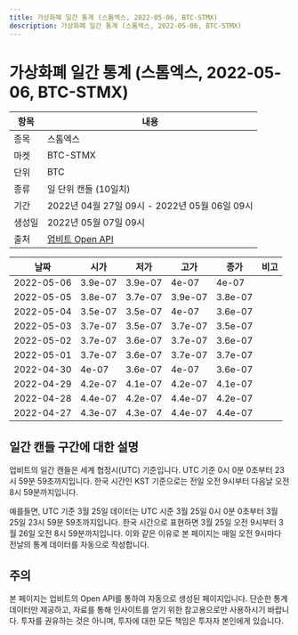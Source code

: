 ```yaml
---
title: 가상화폐 일간 통계 (스톰엑스, 2022-05-06, BTC-STMX)
description: 가상화폐 일간 통계 (스톰엑스, 2022-05-06, BTC-STMX)
---
```



가상화폐 일간 통계 (스톰엑스, 2022-05-06, BTC-STMX)
===

|항목|내용|
|--|--|
|종목|스톰엑스|
|마켓|BTC-STMX|
|단위|BTC|
|종류|일 단위 캔들 (10일치)|
|기간|2022년 04월 27일 09시 - 2022년 05월 06일 09시|
|생성일|2022년 05월 07일 09시|
|출처|[업비트 Open API](https://docs.upbit.com)|


|날짜|시가|저가|고가|종가|비고|
|--|--|--|--|--|--|
|2022-05-06|3.9e-07|3.9e-07|4e-07|4e-07|    |
|2022-05-05|3.8e-07|3.7e-07|3.9e-07|3.8e-07|    |
|2022-05-04|3.5e-07|3.5e-07|4e-07|3.6e-07|    |
|2022-05-03|3.7e-07|3.5e-07|3.7e-07|3.5e-07|    |
|2022-05-02|3.7e-07|3.6e-07|3.7e-07|3.6e-07|    |
|2022-05-01|3.7e-07|3.6e-07|3.7e-07|3.7e-07|    |
|2022-04-30|4e-07|3.6e-07|4e-07|3.6e-07|    |
|2022-04-29|4.2e-07|4.1e-07|4.2e-07|4.1e-07|    |
|2022-04-28|4.4e-07|4.2e-07|4.4e-07|4.2e-07|    |
|2022-04-27|4.3e-07|4.3e-07|4.4e-07|4.4e-07|    |


일간 캔들 구간에 대한 설명
---


업비트의 일간 캔들은 세계 협정시(UTC) 기준입니다. 
UTC 기준 0시 0분 0초부터 23시 59분 59초까지입니다. 
한국 시간인 KST 기준으로는 전일 오전 9시부터 다음날 오전 8시 59분까지입니다. 


예를들면, UTC 기준 3월 25일 데이터는 UTC 시준 3월 25일 0시 0분 0초부터 3월 25일 23시 59분 59초까지입니다. 
한국 시간으로 표현하면 3월 25일 오전 9시부터 3월 26일 오전 8시 59분까지입니다. 
이와 같은 이유로 본 페이지는 매일 오전 9시마다 전날의 통계 데이터를 자동으로 작성합니다. 


주의
---


본 페이지는 업비트의 Open API를 통하여 자동으로 생성된 페이지입니다. 
단순한 통계 데이터만 제공하고, 자료를 통해 인사이트를 얻기 위한 참고용으로만 사용하시기 바랍니다. 
투자를 권유하는 것은 아니며, 투자에 대한 모든 책임은 투자자 본인에게 있습니다. 
